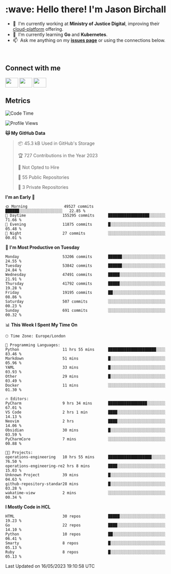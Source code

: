 <h1 align="left" id="jason-title">:wave: Hello there! I'm Jason Birchall</h1>

- :office: &nbsp;I'm currently working at **Ministry of Justice Digital**, improving their [cloud-platform](https://github.com/ministryofjustice/cloud-platform) offering.
- :seedling: &nbsp;I’m currently learning **Go** and **Kubernetes**.
- :mailbox: &nbsp;Ask me anything on my **[issues page]** or using the connections below.


<br>

<h2>Connect with me</h2>
<p>
<a href="https://twitter.com/jsonBirchall" target="blank"><img align="center" src="https://cdn.jsdelivr.net/npm/simple-icons@3.0.1/icons/twitter.svg" alt="" height="30" width="40" /></a>
<a href="https://keybase.io/json0" target="blank"><img align="center" src="https://cdn.jsdelivr.net/npm/simple-icons@3.0.1/icons/keybase.svg" alt="" height="30" width="40" /></a>
<a href="https://www.reddit.com/user/kakorate" target="blank"><img align="center" src="https://cdn.jsdelivr.net/npm/simple-icons@3.0.1/icons/reddit.svg" alt="" height="30" width="40" /></a>
</p>

<h2>Metrics</h2>

<!--START_SECTION:waka-->
![Code Time](http://img.shields.io/badge/Code%20Time-1%2C044%20hrs%2010%20mins-blue)

![Profile Views](http://img.shields.io/badge/Profile%20Views-0-blue)

**🐱 My GitHub Data** 

> 📦 45.3 kB Used in GitHub's Storage 
 > 
> 🏆 727 Contributions in the Year 2023
 > 
> 🚫 Not Opted to Hire
 > 
> 📜 55 Public Repositories 
 > 
> 🔑 3 Private Repositories 
 > 
**I'm an Early 🐤** 

```text
🌞 Morning                49527 commits       ██████░░░░░░░░░░░░░░░░░░░   22.85 % 
🌆 Daytime                155295 commits      ██████████████████░░░░░░░   71.66 % 
🌃 Evening                11875 commits       █░░░░░░░░░░░░░░░░░░░░░░░░   05.48 % 
🌙 Night                  27 commits          ░░░░░░░░░░░░░░░░░░░░░░░░░   00.01 % 
```
📅 **I'm Most Productive on Tuesday** 

```text
Monday                   53206 commits       ██████░░░░░░░░░░░░░░░░░░░   24.55 % 
Tuesday                  53842 commits       ██████░░░░░░░░░░░░░░░░░░░   24.84 % 
Wednesday                47491 commits       █████░░░░░░░░░░░░░░░░░░░░   21.91 % 
Thursday                 41792 commits       █████░░░░░░░░░░░░░░░░░░░░   19.28 % 
Friday                   19195 commits       ██░░░░░░░░░░░░░░░░░░░░░░░   08.86 % 
Saturday                 507 commits         ░░░░░░░░░░░░░░░░░░░░░░░░░   00.23 % 
Sunday                   691 commits         ░░░░░░░░░░░░░░░░░░░░░░░░░   00.32 % 
```


📊 **This Week I Spent My Time On** 

```text
🕑︎ Time Zone: Europe/London

💬 Programming Languages: 
Python                   11 hrs 55 mins      █████████████████████░░░░   83.46 % 
Markdown                 51 mins             █░░░░░░░░░░░░░░░░░░░░░░░░   05.96 % 
YAML                     33 mins             █░░░░░░░░░░░░░░░░░░░░░░░░   03.93 % 
Other                    29 mins             █░░░░░░░░░░░░░░░░░░░░░░░░   03.49 % 
Docker                   11 mins             ░░░░░░░░░░░░░░░░░░░░░░░░░   01.30 % 

🔥 Editors: 
PyCharm                  9 hrs 34 mins       █████████████████░░░░░░░░   67.01 % 
VS Code                  2 hrs 1 min         ████░░░░░░░░░░░░░░░░░░░░░   14.13 % 
Neovim                   2 hrs               ████░░░░░░░░░░░░░░░░░░░░░   14.06 % 
Obsidian                 30 mins             █░░░░░░░░░░░░░░░░░░░░░░░░   03.59 % 
PyCharmCore              7 mins              ░░░░░░░░░░░░░░░░░░░░░░░░░   00.88 % 

🐱‍💻 Projects: 
operations-engineering   10 hrs 55 mins      ███████████████████░░░░░░   76.50 % 
operations-engineering-re2 hrs 8 mins        ████░░░░░░░░░░░░░░░░░░░░░   15.03 % 
Unknown Project          39 mins             █░░░░░░░░░░░░░░░░░░░░░░░░   04.63 % 
github-repository-standar28 mins             █░░░░░░░░░░░░░░░░░░░░░░░░   03.28 % 
wakatime-view            2 mins              ░░░░░░░░░░░░░░░░░░░░░░░░░   00.34 % 
```

**I Mostly Code in HCL** 

```text
HTML                     30 repos            █████░░░░░░░░░░░░░░░░░░░░   19.23 % 
Go                       22 repos            ████░░░░░░░░░░░░░░░░░░░░░   14.10 % 
Python                   10 repos            ██░░░░░░░░░░░░░░░░░░░░░░░   06.41 % 
Smarty                   8 repos             █░░░░░░░░░░░░░░░░░░░░░░░░   05.13 % 
Ruby                     8 repos             █░░░░░░░░░░░░░░░░░░░░░░░░   05.13 % 
```




 Last Updated on 16/05/2023 19:10:58 UTC
<!--END_SECTION:waka-->

<!-- links -->

[issues page]: https://github.com/jasonBirchall/jasonBirchall/issues "jasonBirchall/issues"
